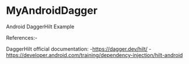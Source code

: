 # MyAndroidDagger
Android DaggerHilt Example

References:-

DaggerHilt official documentation:
-https://dagger.dev/hilt/
-https://developer.android.com/training/dependency-injection/hilt-android
